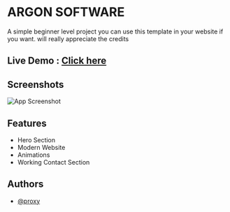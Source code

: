 
# ARGON SOFTWARE

A simple beginner level project you can use this template in your website if you want. will really appreciate the credits



## Live Demo : [Click here](https://argonsoftwares.netlify.app/)
## Screenshots

![App Screenshot](https://media.discordapp.net/attachments/1062717657247404073/1177545480922742874/image.png?ex=6572e5b0&is=656070b0&hm=80938aea85be56883cc17770c5d1e89dccf8281c128b5eaba36471588580ce2b&=&format=webp&width=1232&height=610)


## Features

- Hero Section
- Modern Website
- Animations
- Working Contact Section


## Authors

- [@proxy](https://www.github.com/Proxyy587)

